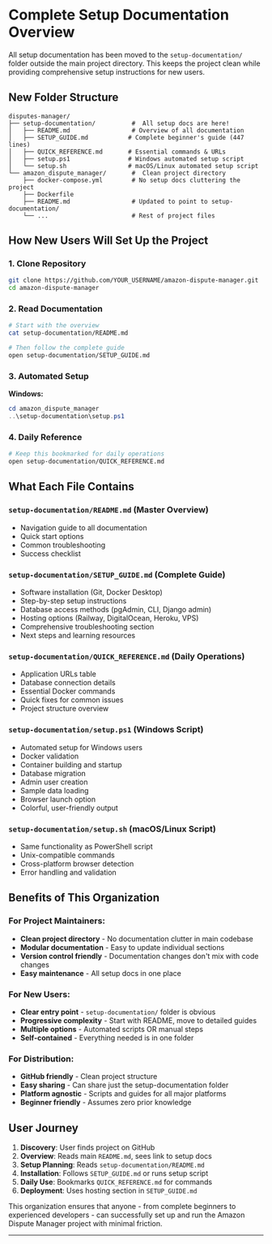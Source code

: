 #  Complete Setup Documentation Overview

All setup documentation has been moved to the `setup-documentation/` folder outside the main project directory. This keeps the project clean while providing comprehensive setup instructions for new users.

##  New Folder Structure

```
disputes-manager/
├── setup-documentation/          #  All setup docs are here!
│   ├── README.md                 # Overview of all documentation
│   ├── SETUP_GUIDE.md           # Complete beginner's guide (447 lines)
│   ├── QUICK_REFERENCE.md       # Essential commands & URLs
│   ├── setup.ps1                # Windows automated setup script
│   └── setup.sh                 # macOS/Linux automated setup script
└── amazon_dispute_manager/       #  Clean project directory
    ├── docker-compose.yml        # No setup docs cluttering the project
    ├── Dockerfile
    ├── README.md                 # Updated to point to setup-documentation/
    └── ...                       # Rest of project files
```

## How New Users Will Set Up the Project

### 1. Clone Repository
```bash
git clone https://github.com/YOUR_USERNAME/amazon-dispute-manager.git
cd amazon-dispute-manager
```

### 2. Read Documentation
```bash
# Start with the overview
cat setup-documentation/README.md

# Then follow the complete guide
open setup-documentation/SETUP_GUIDE.md
```

### 3. Automated Setup
**Windows:**
```powershell
cd amazon_dispute_manager
..\setup-documentation\setup.ps1
```


### 4. Daily Reference
```bash
# Keep this bookmarked for daily operations
open setup-documentation/QUICK_REFERENCE.md
```

##  What Each File Contains

### `setup-documentation/README.md` (Master Overview)
- Navigation guide to all documentation
- Quick start options
- Common troubleshooting
- Success checklist

### `setup-documentation/SETUP_GUIDE.md` (Complete Guide)
- Software installation (Git, Docker Desktop)
- Step-by-step setup instructions
- Database access methods (pgAdmin, CLI, Django admin)
- Hosting options (Railway, DigitalOcean, Heroku, VPS)
- Comprehensive troubleshooting section
- Next steps and learning resources

### `setup-documentation/QUICK_REFERENCE.md` (Daily Operations)
- Application URLs table
- Database connection details
- Essential Docker commands
- Quick fixes for common issues
- Project structure overview

### `setup-documentation/setup.ps1` (Windows Script)
- Automated setup for Windows users
- Docker validation
- Container building and startup
- Database migration
- Admin user creation
- Sample data loading
- Browser launch option
- Colorful, user-friendly output

### `setup-documentation/setup.sh` (macOS/Linux Script)
- Same functionality as PowerShell script
- Unix-compatible commands
- Cross-platform browser detection
- Error handling and validation

##  Benefits of This Organization

### For Project Maintainers:
- **Clean project directory** - No documentation clutter in main codebase
- **Modular documentation** - Easy to update individual sections
- **Version control friendly** - Documentation changes don't mix with code changes
- **Easy maintenance** - All setup docs in one place

### For New Users:
- **Clear entry point** - `setup-documentation/` folder is obvious
- **Progressive complexity** - Start with README, move to detailed guides
- **Multiple options** - Automated scripts OR manual steps
- **Self-contained** - Everything needed is in one folder

### For Distribution:
- **GitHub friendly** - Clean project structure
- **Easy sharing** - Can share just the setup-documentation folder
- **Platform agnostic** - Scripts and guides for all major platforms
- **Beginner friendly** - Assumes zero prior knowledge

## User Journey

1. **Discovery**: User finds project on GitHub
2. **Overview**: Reads main `README.md`, sees link to setup docs
3. **Setup Planning**: Reads `setup-documentation/README.md`
4. **Installation**: Follows `SETUP_GUIDE.md` or runs setup script
5. **Daily Use**: Bookmarks `QUICK_REFERENCE.md` for commands
6. **Deployment**: Uses hosting section in `SETUP_GUIDE.md`

This organization ensures that anyone - from complete beginners to experienced developers - can successfully set up and run the Amazon Dispute Manager project with minimal friction.

---
